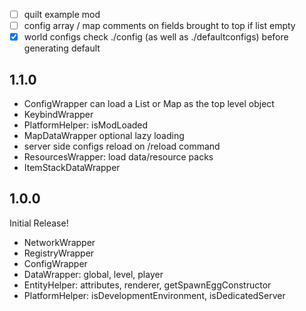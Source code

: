 - [ ] quilt example mod
- [ ] config array / map comments on fields brought to top if list empty
- [X] world configs check ./config (as well as ./defaultconfigs) before generating default

## 1.1.0

- ConfigWrapper can load a List or Map as the top level object
- KeybindWrapper
- PlatformHelper: isModLoaded
- MapDataWrapper optional lazy loading
- server side configs reload on /reload command 
- ResourcesWrapper: load data/resource packs
- ItemStackDataWrapper

## 1.0.0

Initial Release!

- NetworkWrapper
- RegistryWrapper
- ConfigWrapper
- DataWrapper: global, level, player
- EntityHelper: attributes, renderer, getSpawnEggConstructor
- PlatformHelper: isDevelopmentEnvironment, isDedicatedServer
